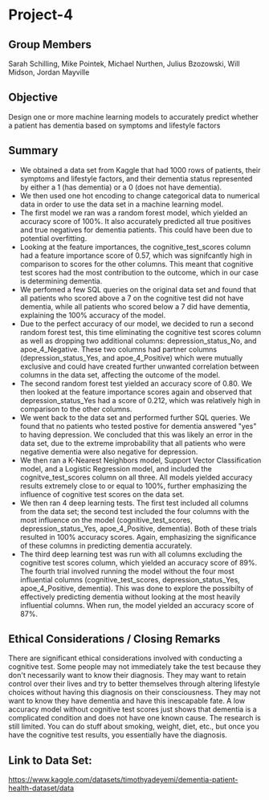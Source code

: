 # Project-4

## Group Members 
Sarah Schilling, Mike Pointek, Michael Nurthen, Julius Bzozowski, Will Midson, Jordan Mayville
## Objective
Design one or more machine learning models to accurately predict whether a patient has dementia based on symptoms and lifestyle factors 
## Summary 
*  We obtained a data set from Kaggle that had 1000 rows of patients, their symptoms and lifestyle factors, and their dementia status represented by either a 1 (has dementia) or a 0 (does not have dementia).
*  We then used one hot encoding to change categorical data to numerical data in order to use the data set in a machine learning model.
*  The first model we ran was a random forest model, which yielded an accuracy score of 100%. It also accurately predicted all true positives and true negatives for dementia patients. This could have been due to potential overfitting. 
*  Looking at the feature importances, the cognitive_test_scores column had a feature importance score of 0.57, which was signifcantly high in comparison to scores for the other columns. This meant that cognitive test scores had the most contribution to the outcome, which in our case is determining dementia.
*  We perfomed a few SQL queries on the original data set and found that all patients who scored above a 7 on the cognitive test did not have dementia, while all patients who scored below a 7 did have dementia, explaining the 100% accuracy of the model. 
*  Due to the perfect accuracy of our model, we decided to run a second random forest test, this time eliminating the cognitive test scores column as well as dropping two additional columns: depression_status_No, and apoe_4_Negative. These two columns had partner columns (depression_status_Yes, and apoe_4_Positive) which were mutually exclusive and could have created further unwanted correlation between columns in the data set, affecting the outcome of the model.
*  The second random forest test yielded an accuracy score of 0.80. We then looked at the feature importance scores again and observed that depression_status_Yes had a score of 0.212, which was relatively high in comparison to the other columns.
*  We went back to the data set and performed further SQL queries. We found that no patients who tested postive for dementia answered "yes" to having depression. We concluded that this was likely an error in the data set, due to the extreme improbability that all patients who were negative dementia were also negative for depression.
*  We then ran a  K-Nearest Neighbors model, Support Vector Classification model, and a Logistic Regression model, and included the cognitve_test_scores column on all three. All models yielded accuracy results extremely close to or equal to 100%, further emphasizing the influence of cognitive test scores on the data set.
*  We then ran 4 deep learning tests. The first test included all columns from the data set; the second test included the four columns with the most influence on the model (cognitive_test_scores, depression_status_Yes, apoe_4_Positive, dementia). Both of these trials resulted in 100% accuracy scores. Again, emphasizing the significance of these columns in predicting dementia accurately.
*  The third deep learning test was run with all columns excluding the cognitive test scores column, which yielded an accuracy score of 89%. The fourth trial involved running the model without the four most influential columns (cognitive_test_scores, depression_status_Yes, apoe_4_Positive, dementia). This was done to explore the possibilty of effectively predicting dementia without looking at the most heavily influential columns. When run, the model yielded an accuracy score of 87%. 
## Ethical Considerations / Closing Remarks 
There are significant ethical considerations involved with conducting a cognitive test. Some people may not immediately take the test because they don't necessarily want to know their diagnosis. They may want to retain control over their lives and try to better themselves through altering lifestyle choices without having this diagnosis on their consciousness. They may not want to know they have dementia and have this inescapable fate. A low accuracy model without cognitive test scores just shows that dementia is a complicated condition and does not have one known cause. The research is still limited. You can do stuff about smoking, weight, diet, etc., but once you have the cognitive test results, you essentially have the diagnosis.
## Link to Data Set: 
https://www.kaggle.com/datasets/timothyadeyemi/dementia-patient-health-dataset/data 
